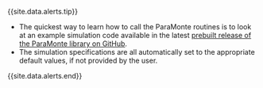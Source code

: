 {{site.data.alerts.tip}}
<ul>
    <li>The quickest way to learn how to call the ParaMonte routines is to look at an example simulation code available in the latest <a href="{{site.githubReleases}}" target='_blank'>prebuilt release of the ParaMonte library on GitHub</a>.</li>
    <li>The simulation specifications are all automatically set to the appropriate default values, if not provided by the user.</li>
</ul>
{{site.data.alerts.end}}
